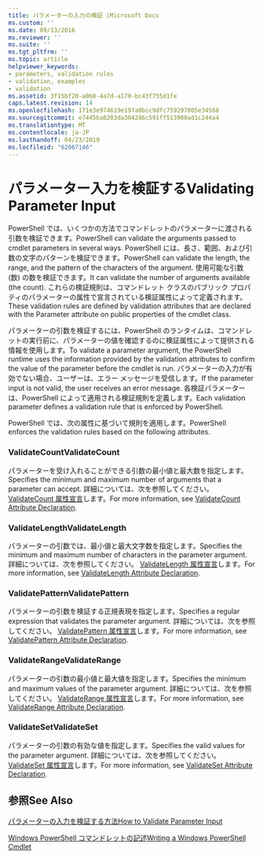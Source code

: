 ```yaml
---
title: パラメーターの入力の検証 |Microsoft Docs
ms.custom: ''
ms.date: 09/13/2016
ms.reviewer: ''
ms.suite: ''
ms.tgt_pltfrm: ''
ms.topic: article
helpviewer_keywords:
- parameters, validation rules
- validation, examples
- validation
ms.assetid: 3f15bf20-a068-4a7d-a170-bc43f755d1fe
caps.latest.revision: 14
ms.openlocfilehash: 171e3e974619e197a0bcc9dfc759297005e34568
ms.sourcegitcommit: e7445ba8203da304286c591ff513900ad1c244a4
ms.translationtype: MT
ms.contentlocale: ja-JP
ms.lasthandoff: 04/23/2019
ms.locfileid: "62067146"
---
```

# <a name="validating-parameter-input"></a><span data-ttu-id="aaeee-102">パラメーター入力を検証する</span><span class="sxs-lookup"><span data-stu-id="aaeee-102">Validating Parameter Input</span></span>

<span data-ttu-id="aaeee-103">PowerShell では、いくつかの方法でコマンドレットのパラメーターに渡される引数を検証できます。</span><span class="sxs-lookup"><span data-stu-id="aaeee-103">PowerShell can validate the arguments passed to cmdlet parameters in several ways.</span></span>
<span data-ttu-id="aaeee-104">PowerShell には、長さ、範囲、および引数の文字のパターンを検証できます。</span><span class="sxs-lookup"><span data-stu-id="aaeee-104">PowerShell can validate the length, the range, and the pattern of the characters of the argument.</span></span>
<span data-ttu-id="aaeee-105">使用可能な引数 (数) の数を検証できます。</span><span class="sxs-lookup"><span data-stu-id="aaeee-105">It can validate the number of arguments available (the count).</span></span>
<span data-ttu-id="aaeee-106">これらの検証規則は、コマンドレット クラスのパブリック プロパティのパラメーターの属性で宣言されている検証属性によって定義されます。</span><span class="sxs-lookup"><span data-stu-id="aaeee-106">These validation rules are defined by validation attributes that are declared with the Parameter attribute on public properties of the cmdlet class.</span></span>

<span data-ttu-id="aaeee-107">パラメーターの引数を検証するには、PowerShell のランタイムは、コマンドレットの実行前に、パラメーターの値を確認するのに検証属性によって提供される情報を使用します。</span><span class="sxs-lookup"><span data-stu-id="aaeee-107">To validate a parameter argument, the PowerShell runtime uses the information provided by the validation attributes to confirm the value of the parameter before the cmdlet is run.</span></span>
<span data-ttu-id="aaeee-108">パラメーターの入力が有効でない場合、ユーザーは、エラー メッセージを受信します。</span><span class="sxs-lookup"><span data-stu-id="aaeee-108">If the parameter input is not valid, the user receives an error message.</span></span>
<span data-ttu-id="aaeee-109">各検証パラメーターは、PowerShell によって適用される検証規則を定義します。</span><span class="sxs-lookup"><span data-stu-id="aaeee-109">Each validation parameter defines a validation rule that is enforced by PowerShell.</span></span>

<span data-ttu-id="aaeee-110">PowerShell では、次の属性に基づいて規則を適用します。</span><span class="sxs-lookup"><span data-stu-id="aaeee-110">PowerShell enforces the validation rules based on the following attributes.</span></span>

### <a name="validatecount"></a><span data-ttu-id="aaeee-111">ValidateCount</span><span class="sxs-lookup"><span data-stu-id="aaeee-111">ValidateCount</span></span>

<span data-ttu-id="aaeee-112">パラメーターを受け入れることができる引数の最小値と最大数を指定します。</span><span class="sxs-lookup"><span data-stu-id="aaeee-112">Specifies the minimum and maximum number of arguments that a parameter can accept.</span></span>
<span data-ttu-id="aaeee-113">詳細については、次を参照してください。 [ValidateCount 属性宣言](./validatecount-attribute-declaration.md)します。</span><span class="sxs-lookup"><span data-stu-id="aaeee-113">For more information, see [ValidateCount Attribute Declaration](./validatecount-attribute-declaration.md).</span></span>

### <a name="validatelength"></a><span data-ttu-id="aaeee-114">ValidateLength</span><span class="sxs-lookup"><span data-stu-id="aaeee-114">ValidateLength</span></span>

<span data-ttu-id="aaeee-115">パラメーターの引数では、最小値と最大文字数を指定します。</span><span class="sxs-lookup"><span data-stu-id="aaeee-115">Specifies the minimum and maximum number of characters in the parameter argument.</span></span>
<span data-ttu-id="aaeee-116">詳細については、次を参照してください。 [ValidateLength 属性宣言](./validatelength-attribute-declaration.md)します。</span><span class="sxs-lookup"><span data-stu-id="aaeee-116">For more information, see [ValidateLength Attribute Declaration](./validatelength-attribute-declaration.md).</span></span>

### <a name="validatepattern"></a><span data-ttu-id="aaeee-117">ValidatePattern</span><span class="sxs-lookup"><span data-stu-id="aaeee-117">ValidatePattern</span></span>

<span data-ttu-id="aaeee-118">パラメーターの引数を検証する正規表現を指定します。</span><span class="sxs-lookup"><span data-stu-id="aaeee-118">Specifies a regular expression that validates the parameter argument.</span></span>
<span data-ttu-id="aaeee-119">詳細については、次を参照してください。 [ValidatePattern 属性宣言](./validatepattern-attribute-declaration.md)します。</span><span class="sxs-lookup"><span data-stu-id="aaeee-119">For more information, see [ValidatePattern Attribute Declaration](./validatepattern-attribute-declaration.md).</span></span>

### <a name="validaterange"></a><span data-ttu-id="aaeee-120">ValidateRange</span><span class="sxs-lookup"><span data-stu-id="aaeee-120">ValidateRange</span></span>

<span data-ttu-id="aaeee-121">パラメーターの引数の最小値と最大値を指定します。</span><span class="sxs-lookup"><span data-stu-id="aaeee-121">Specifies the minimum and maximum values of the parameter argument.</span></span>
<span data-ttu-id="aaeee-122">詳細については、次を参照してください。 [ValidateRange 属性宣言](./validaterange-attribute-declaration.md)します。</span><span class="sxs-lookup"><span data-stu-id="aaeee-122">For more information, see [ValidateRange Attribute Declaration](./validaterange-attribute-declaration.md).</span></span>

### <a name="validateset"></a><span data-ttu-id="aaeee-123">ValidateSet</span><span class="sxs-lookup"><span data-stu-id="aaeee-123">ValidateSet</span></span>

<span data-ttu-id="aaeee-124">パラメーターの引数の有効な値を指定します。</span><span class="sxs-lookup"><span data-stu-id="aaeee-124">Specifies the valid values for the parameter argument.</span></span>
<span data-ttu-id="aaeee-125">詳細については、次を参照してください。 [ValidateSet 属性宣言](./validateset-attribute-declaration.md)します。</span><span class="sxs-lookup"><span data-stu-id="aaeee-125">For more information, see [ValidateSet Attribute Declaration](./validateset-attribute-declaration.md).</span></span>

## <a name="see-also"></a><span data-ttu-id="aaeee-126">参照</span><span class="sxs-lookup"><span data-stu-id="aaeee-126">See Also</span></span>

[<span data-ttu-id="aaeee-127">パラメーターの入力を検証する方法</span><span class="sxs-lookup"><span data-stu-id="aaeee-127">How to Validate Parameter Input</span></span>](./how-to-validate-parameter-input.md)

[<span data-ttu-id="aaeee-128">Windows PowerShell コマンドレットの記述</span><span class="sxs-lookup"><span data-stu-id="aaeee-128">Writing a Windows PowerShell Cmdlet</span></span>](./writing-a-windows-powershell-cmdlet.md)
